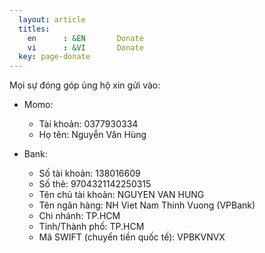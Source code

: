 ```yaml
---
  layout: article
  titles:
    en      : &EN       Donate
    vi      : &VI       Donate
  key: page-donate
---
```


Mọi sự đóng góp ủng hộ xin gửi vào:
- Momo:
  + Tài khoản: 0377930334
  + Họ tên: Nguyễn Văn Hùng

- Bank:
  + Số tài khoản: 138016609
  + Số thẻ: 9704321142250315
  + Tên chủ tài khoản: NGUYEN VAN HUNG
  + Tên ngân hàng: NH Viet Nam Thinh Vuong (VPBank)
  + Chi nhánh: TP.HCM
  + Tỉnh/Thành phố: TP.HCM
  + Mã SWIFT (chuyển tiền quốc tế): VPBKVNVX
